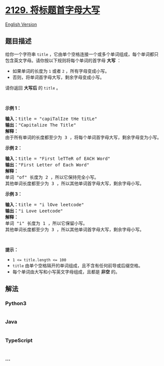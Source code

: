 # [2129. 将标题首字母大写](https://leetcode.cn/problems/capitalize-the-title)

[English Version](/solution/2100-2199/2129.Capitalize%20the%20Title/README_EN.md)

## 题目描述

<!-- 这里写题目描述 -->

<p>给你一个字符串&nbsp;<code>title</code>&nbsp;，它由单个空格连接一个或多个单词组成，每个单词都只包含英文字母。请你按以下规则将每个单词的首字母 <strong>大写</strong>&nbsp;：</p>

<ul>
	<li>如果单词的长度为&nbsp;<code>1</code>&nbsp;或者&nbsp;<code>2</code>&nbsp;，所有字母变成小写。</li>
	<li>否则，将单词首字母大写，剩余字母变成小写。</li>
</ul>

<p>请你返回 <strong>大写后</strong>&nbsp;的<em>&nbsp;</em><code>title</code>&nbsp;。</p>

<p>&nbsp;</p>

<p><b>示例 1：</b></p>

<pre><b>输入：</b>title = "capiTalIze tHe titLe"
<b>输出：</b>"Capitalize The Title"
<strong>解释：</strong>
由于所有单词的长度都至少为 3 ，将每个单词首字母大写，剩余字母变为小写。
</pre>

<p><strong>示例 2：</strong></p>

<pre><b>输入：</b>title = "First leTTeR of EACH Word"
<b>输出：</b>"First Letter of Each Word"
<strong>解释：</strong>
单词 "of" 长度为 2 ，所以它保持完全小写。
其他单词长度都至少为 3 ，所以其他单词首字母大写，剩余字母小写。
</pre>

<p><strong>示例 3：</strong></p>

<pre><b>输入：</b>title = "i lOve leetcode"
<b>输出：</b>"i Love Leetcode"
<strong>解释：</strong>
单词 "i" 长度为 1 ，所以它保留小写。
其他单词长度都至少为 3 ，所以其他单词首字母大写，剩余字母小写。
</pre>

<p>&nbsp;</p>

<p><strong>提示：</strong></p>

<ul>
	<li><code>1 &lt;= title.length &lt;= 100</code></li>
	<li><code>title</code>&nbsp;由单个空格隔开的单词组成，且不含有任何前导或后缀空格。</li>
	<li>每个单词由大写和小写英文字母组成，且都是 <strong>非空</strong>&nbsp;的。</li>
</ul>

## 解法

<!-- 这里可写通用的实现逻辑 -->

<!-- tabs:start -->

### **Python3**

<!-- 这里可写当前语言的特殊实现逻辑 -->

```python

```

### **Java**

<!-- 这里可写当前语言的特殊实现逻辑 -->

```java

```

### **TypeScript**

<!-- 这里可写当前语言的特殊实现逻辑 -->

```ts

```

### **...**

```

```

<!-- tabs:end -->
